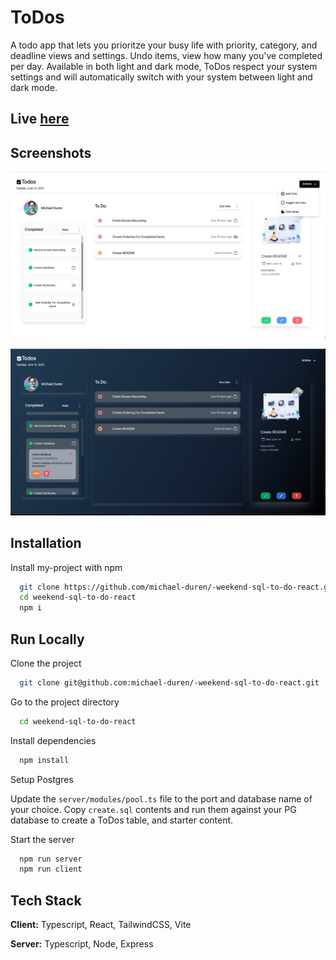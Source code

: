 # ToDos

A todo app that lets you prioritze your busy life with priority, category, and deadline views and settings. Undo items, view how many you've completed per day. Available in both light and dark mode, ToDos respect your system settings and will automatically switch with your system between light and dark mode.

## Live [here](https://todos-michael-d-08c36acec5cc.herokuapp.com)

## Screenshots

![App Screenshot](./documentation/assets/LightMode.png)

![App Screenshot](./documentation/assets/DarkMode.png)

## Installation

Install my-project with npm

```bash
  git clone https://github.com/michael-duren/-weekend-sql-to-do-react.git
  cd weekend-sql-to-do-react
  npm i
```

## Run Locally

Clone the project

```bash
  git clone git@github.com:michael-duren/-weekend-sql-to-do-react.git
```

Go to the project directory

```bash
  cd weekend-sql-to-do-react
```

Install dependencies

```bash
  npm install
```

Setup Postgres

Update the `server/modules/pool.ts` file to the port and database name of your choice.
Copy `create.sql` contents and run them against your PG database to create a ToDos table, and starter content.

Start the server

```bash
  npm run server
  npm run client
```

## Tech Stack

**Client:** Typescript, React, TailwindCSS, Vite

**Server:** Typescript, Node, Express
